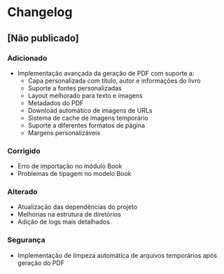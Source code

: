 # Changelog

## [Não publicado]

### Adicionado
- Implementação avançada da geração de PDF com suporte a:
  - Capa personalizada com título, autor e informações do livro
  - Suporte a fontes personalizadas
  - Layout melhorado para texto e imagens
  - Metadados do PDF
  - Download automático de imagens de URLs
  - Sistema de cache de imagens temporário
  - Suporte a diferentes formatos de página
  - Margens personalizáveis

### Corrigido
- Erro de importação no módulo Book
- Problemas de tipagem no modelo Book

### Alterado
- Atualização das dependências do projeto
- Melhorias na estrutura de diretórios
- Adição de logs mais detalhados

### Segurança
- Implementação de limpeza automática de arquivos temporários após geração do PDF